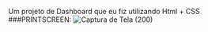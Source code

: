 Um projeto de Dashboard que eu fiz utilizando Html + CSS
###PRINTSCREEN: ![Captura de Tela (200)](https://github.com/ArmandooSampaio/dashboard-project/assets/74443581/1272a6d4-2ef0-43bf-bb41-602e97dbcda3)
